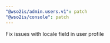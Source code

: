 ```yaml
---
"@wso2is/admin.users.v1": patch
"@wso2is/console": patch
---
```


Fix issues with locale field in user profile
